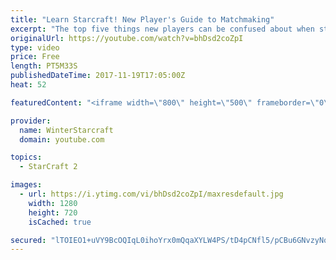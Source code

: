 ```yaml
---
title: "Learn Starcraft! New Player's Guide to Matchmaking"
excerpt: "The top five things new players can be confused about when starting off playing Starcraft 2!"
originalUrl: https://youtube.com/watch?v=bhDsd2coZpI
type: video
price: Free
length: PT5M33S
publishedDateTime: 2017-11-19T17:05:00Z
heat: 52

featuredContent: "<iframe width=\"800\" height=\"500\" frameborder=\"0\" src=\"https://www.youtube.com/embed/bhDsd2coZpI\" allow=\"accelerometer; autoplay; encrypted-media; gyroscope; picture-in-picture\" allowfullscreen></iframe>"

provider:
  name: WinterStarcraft
  domain: youtube.com

topics:
  - StarCraft 2

images:
  - url: https://i.ytimg.com/vi/bhDsd2coZpI/maxresdefault.jpg
    width: 1280
    height: 720
    isCached: true

secured: "lTOIEO1+uVY9BcOQIqL0ihoYrx0mQqaXYLW4PS/tD4pCNfl5/pCBu6GNvzyNqtos/b9noVX5GWmzGwg7mk/5unnJcs5zVevrY77qbSQfHyLBy+yHGz4OpUHP3+y1PswO3tLNYdUER9coiEt0meyVp952mFGUOv93g3WFoP1UaXZZFgWywxe38bJcFpveXmiv/1k3LaVdoVpd6tHNp8QAbWjFb+lV1s9RfnveU+xeBTQncT/7OQrYdFCZ1BkkDfabGmVEvPtH5vg/hiJJkqbQj+WJMSWPC0zx6H6soaGcDPjHcWEqIcT9WmnSkICJTUxMV2gGXgrQfmLuFcqYY4ZR33FTanyehz2V7Bz932Jk2vMamOmq1XBvFlZy9j+40MI3+NcOr65BFI6WjyifH5XUjUC7qK3DI0ECk3G1VUNu6/U=;LI+IEKfwNfLvKsQqzT86yQ=="
---
```


